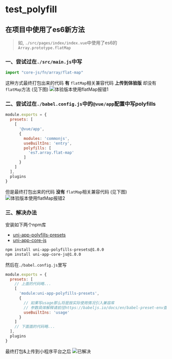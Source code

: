 # test_polyfill

## 在项目中使用了es6新方法

> 如, `./src/pages/index/index.vue`中使用了es6的`Array.prototype.flatMap`

### 一、尝试过在`./src/main.js`中写

```javascript
import "core-js/fn/array/flat-map"
```

这种方式最终打包出来的代码 __有__ `flatMap`相关兼容代码
__上传到体验版__ 却没有`flatMap`方法
(见下图)
![体验版本使用flatMap报错1](https://user-images.githubusercontent.com/27074730/62449761-760fb480-b79d-11e9-82cf-7bb487b8d21b.png)


### 二、尝试过在`./babel.config.js`中的`@vue/app`配置中写polyfills
```javascript
module.exports = {
  presets: [
    [
      '@vue/app',
      {
        modules: 'commonjs',
        useBuiltIns: 'entry',
        polyfills: [
          'es7.array.flat-map'
        ]
      }
    ]
  ],
  plugins
}
```
但是最终打包出来的代码 __没有__ `flatMap`相关兼容代码
(见下图)
![体验版本使用flatMap报错2](https://user-images.githubusercontent.com/27074730/62450187-6cd31780-b79e-11e9-9c48-03fcc1e42092.png)

### 三、解决办法

安装如下两个npm库
* [uni-app-polyfills-presets](https://www.npmjs.com/package/uni-app-polyfills-presets)
* [uni-app-core-js](https://www.npmjs.com/package/https://www.npmjs.com/package/uni-app-core-js)

```bash
npm install uni-app-polyfills-presets@1.0.0
npm install uni-app-core-js@1.0.0
```

然后在`./babel.config.js`里写

```javascript
module.exports = {
  presets: [
    // 上面的代码略...
    [
      'module:uni-app-polyfills-presets',
      {
        // 如果写usage那么将是按实际使用情况引入兼容库
        // 参数具体解释请前往https://babeljs.io/docs/en/babel-preset-env查看
        useBuiltIns: 'usage'
      }
    ]
    // 下面面的代码略...
  ],
  plugins
}
```
最终打包&上传到小程序平台之后
![已解决](https://user-images.githubusercontent.com/27074730/62610193-c02b9e00-b935-11e9-824b-5bbb688cf1de.png)